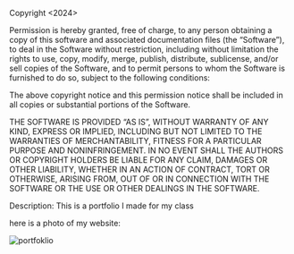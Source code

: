 ﻿Copyright <2024> <COPYRIGHT Jordan Blake>

Permission is hereby granted, free of charge, to any person obtaining a copy of this software and associated documentation files (the “Software”), to deal in the Software without restriction, including without limitation the rights to use, copy, modify, merge, publish, distribute, sublicense, and/or sell copies of the Software, and to permit persons to whom the Software is furnished to do so, subject to the following conditions:

The above copyright notice and this permission notice shall be included in all copies or substantial portions of the Software.

THE SOFTWARE IS PROVIDED “AS IS”, WITHOUT WARRANTY OF ANY KIND, EXPRESS OR IMPLIED, INCLUDING BUT NOT LIMITED TO THE WARRANTIES OF MERCHANTABILITY, FITNESS FOR A PARTICULAR PURPOSE AND NONINFRINGEMENT. IN NO EVENT SHALL THE AUTHORS OR COPYRIGHT HOLDERS BE LIABLE FOR ANY CLAIM, DAMAGES OR OTHER LIABILITY, WHETHER IN AN ACTION OF CONTRACT, TORT OR OTHERWISE, ARISING FROM, OUT OF OR IN CONNECTION WITH THE SOFTWARE OR THE USE OR OTHER DEALINGS IN THE SOFTWARE.

Description: This is a portfolio I made for my class

here is a photo of my website:

![portfoklio](https://github.com/jordanblake03/Full-Stack---Portfolio/assets/165067384/f8a2cbd0-64d7-4816-8bf2-df505d0516d6)
